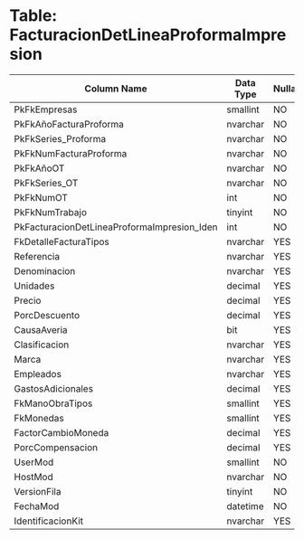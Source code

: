 # Table: FacturacionDetLineaProformaImpresion

| Column Name | Data Type | Nullable |
|-------------|-----------|----------|
| PkFkEmpresas | smallint | NO |
| PkFkAñoFacturaProforma | nvarchar | NO |
| PkFkSeries_Proforma | nvarchar | NO |
| PkFkNumFacturaProforma | nvarchar | NO |
| PkFkAñoOT | nvarchar | NO |
| PkFkSeries_OT | nvarchar | NO |
| PkFkNumOT | int | NO |
| PkFkNumTrabajo | tinyint | NO |
| PkFacturacionDetLineaProformaImpresion_Iden | int | NO |
| FkDetalleFacturaTipos | nvarchar | YES |
| Referencia | nvarchar | YES |
| Denominacion | nvarchar | YES |
| Unidades | decimal | YES |
| Precio | decimal | YES |
| PorcDescuento | decimal | YES |
| CausaAveria | bit | YES |
| Clasificacion | nvarchar | YES |
| Marca | nvarchar | YES |
| Empleados | nvarchar | YES |
| GastosAdicionales | decimal | YES |
| FkManoObraTipos | smallint | YES |
| FkMonedas | smallint | YES |
| FactorCambioMoneda | decimal | YES |
| PorcCompensacion | decimal | YES |
| UserMod | smallint | NO |
| HostMod | nvarchar | NO |
| VersionFila | tinyint | NO |
| FechaMod | datetime | NO |
| IdentificacionKit | nvarchar | YES |
